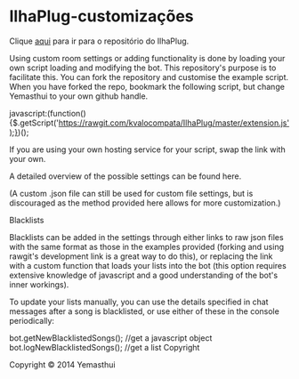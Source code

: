 <h1>IlhaPlug-customizações</h1>
<p>Clique <a href="https://github.com/kvalocompata/IlhaPlug">aqui</a> para ir para o repositório do IlhaPlug.</p>

Using custom room settings or adding functionality is done by loading your own script loading and modifying the bot. This repository's purpose is to facilitate this. You can fork the repository and customise the example script. When you have forked the repo, bookmark the following script, but change Yemasthui to your own github handle.

javascript:(function(){$.getScript('https://rawgit.com/kvalocompata/IlhaPlug/master/extension.js');})();

If you are using your own hosting service for your script, swap the link with your own.

A detailed overview of the possible settings can be found here.

(A custom .json file can still be used for custom file settings, but is discouraged as the method provided here allows for more customization.)

Blacklists

Blacklists can be added in the settings through either links to raw json files with the same format as those in the examples provided (forking and using rawgit's development link is a great way to do this), or replacing the link with a custom function that loads your lists into the bot (this option requires extensive knowledge of javascript and a good understanding of the bot's inner workings).

To update your lists manually, you can use the details specified in chat messages after a song is blacklisted, or use either of these in the console periodically:

bot.getNewBlacklistedSongs(); //get a javascript object
bot.logNewBlacklistedSongs(); //get a list
Copyright

Copyright © 2014 Yemasthui
